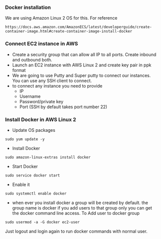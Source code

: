 ### Docker installation

We are using Amazon Linux 2 OS for this. For reference

```
https://docs.aws.amazon.com/AmazonECS/latest/developerguide/create-container-image.html#create-container-image-install-docker
```
### Connect EC2 instance in AWS

* Create a security group that can allow all IP to all ports. Create inbound and outbound both.
* Launch an EC2 instance with AWS Linux 2 and create key pair in ppk format
* We are going to use Putty and Super putty to connect our instances. You can use any SSH client to connect.
* to connect any instance you need to provide
    * IP
    * Username
    * Password/private key
    * Port (SSH by default takes port number 22)

### Install Docker in AWS Linux 2

* Update OS packages
```
sudo yum update -y
```

* Install Docker
```
sudo amazon-linux-extras install docker
```

* Start Docker

```
sudo service docker start
```

* Enable it

```
sudo systemctl enable docker
```

* when ever you install docker a group will be created by default. the group name is docker if you add users to that group only you can get the docker command line access. To  Add user to docker group

```
sudo usermod -a -G docker ec2-user
```

Just logout and login again to run docker commands with normal user.
